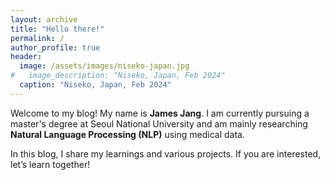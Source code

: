 ```yaml
---
layout: archive
title: "Hello there!"
permalink: /
author_profile: true
header:
  image: /assets/images/niseko-japan.jpg
#   image_description: "Niseko, Japan, Feb 2024"
  caption: "Niseko, Japan, Feb 2024"
---
```



Welcome to my blog! My name is **James Jang**. I am currently pursuing a master's degree at Seoul National University and am mainly researching **Natural Language Processing (NLP)** using medical data.

In this blog, I share my learnings and various projects. If you are interested, let’s learn together!

